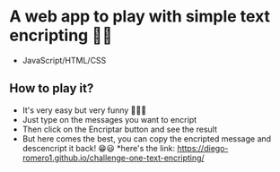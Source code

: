 # A web app to play with simple text encripting 📖🔐
+ JavaScript/HTML/CSS
## How to play it?
* It's very easy but very funny 🤠👇🏼
* Just type on the messages you want to encript
* Then click on the Encriptar button and see the result
* But here comes the best, you can copy the encripted message and descencript it back! 😁😃 
*here's the link: https://diego-romero1.github.io/challenge-one-text-encripting/
